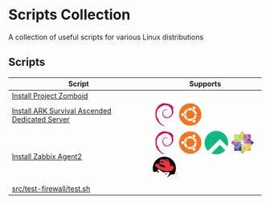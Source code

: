 # Scripts Collection

A collection of useful scripts for various Linux distributions

## Scripts

| Script | Supports |
|--------|----------|
| [Install Project Zomboid](src/game-projectzomboid/linux_install_game_zomboid.sh) |  |
| [Install ARK Survival Ascended Dedicated Server](src/game-arksurvivalascended/README.md) | ![debian](.supplemental/images/icons/debian.svg "Debian 12") ![ubuntu](.supplemental/images/icons/ubuntu.svg "Ubuntu 24.04") |
| [Install Zabbix Agent2](src/zabbix/linux_install_zabbix_agent2.sh) | ![debian](.supplemental/images/icons/debian.svg "Debian 12") ![ubuntu](.supplemental/images/icons/ubuntu.svg "Ubuntu 24.04") ![rocky](.supplemental/images/icons/rocky.svg "Rocky 8, 9") ![centos](.supplemental/images/icons/centos.svg "CentOS 8, 9") ![redhat](.supplemental/images/icons/redhat.svg "RHEL 8, 9") |
| [src/test-firewall/test.sh](src/test-firewall/test.sh) |  |
